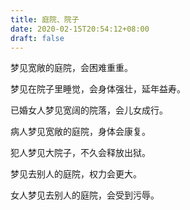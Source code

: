 ```yaml
---
title: 庭院、院子
date: 2020-02-15T20:54:12+08:00
draft: false
---
```


梦见宽敞的庭院，会困难重重。<br>


梦见在院子里睡觉，会身体强壮，延年益寿。<br>


已婚女人梦见宽阔的院落，会儿女成行。<br>


病人梦见宽敞的庭院，身体会康复。<br>


犯人梦见大院子，不久会释放出狱。<br>


梦见去别人的庭院，权力会更大。<br>


女人梦见去别人的庭院，会受到污辱。<br>
